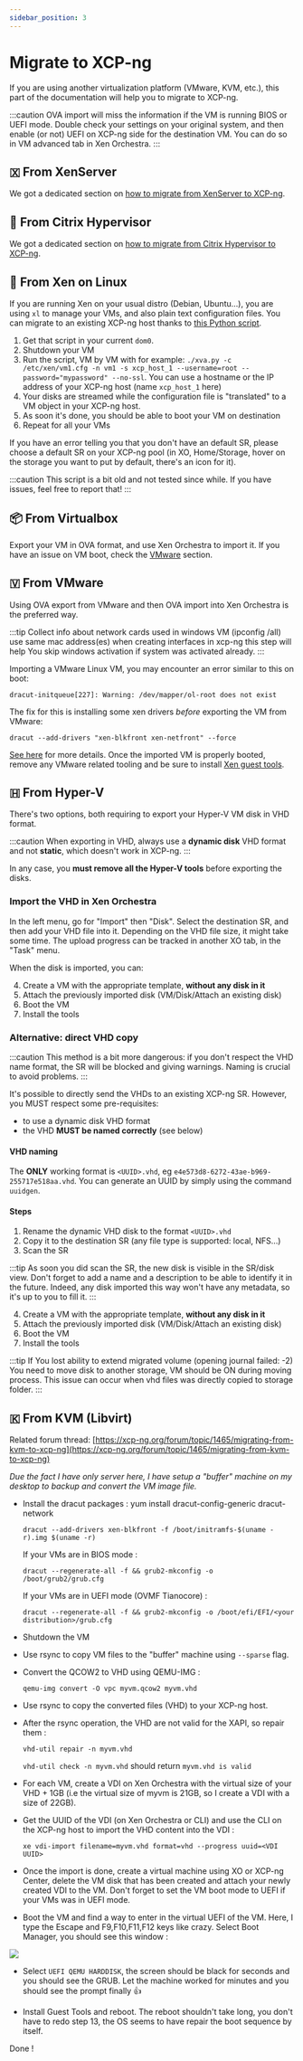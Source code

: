 ```yaml
---
sidebar_position: 3
---
```


# Migrate to XCP-ng

If you are using another virtualization platform (VMware, KVM, etc.), this part of the documentation will help you to migrate to XCP-ng.

:::caution
OVA import will miss the information if the VM is running BIOS or UEFI mode. Double check your settings on your original system, and then enable (or not) UEFI on XCP-ng side for the destination VM. You can do so in VM advanced tab in Xen Orchestra.
:::

## 🇽 From XenServer

We got a dedicated section on [how to migrate from XenServer to XCP-ng](../../installation/upgrade#upgrade-from-xenserver).

## 🍋 From Citrix Hypervisor

We got a dedicated section on [how to migrate from Citrix Hypervisor to XCP-ng](../../installation/upgrade#upgrade-from-xenserver).

## 🐼 From Xen on Linux

If you are running Xen on your usual distro (Debian, Ubuntu…), you are using `xl` to manage your VMs, and also plain text configuration files. You can migrate to an existing XCP-ng host thanks to [this Python script](https://gist.github.com/olivierlambert/0182f1cee63568edffd3b71b497b2eff).

1. Get that script in your current `dom0`.
1. Shutdown your VM
1. Run the script, VM by VM with for example: `./xva.py -c /etc/xen/vm1.cfg -n vm1 -s xcp_host_1 --username=root --password="mypassword" --no-ssl`. You can use a hostname or the IP address of your XCP-ng host (name `xcp_host_1` here)
1. Your disks are streamed while the configuration file is "translated" to a VM object in your XCP-ng host.
1. As soon it's done, you should be able to boot your VM on destination
1. Repeat for all your VMs

If you have an error telling you that you don't have an default SR, please choose a default SR on your XCP-ng pool (in XO, Home/Storage, hover on the storage you want to put by default, there's an icon for it).

:::caution
This script is a bit old and not tested since while. If you have issues, feel free to report that!
:::

## 📦 From Virtualbox

Export your VM in OVA format, and use Xen Orchestra to import it. If you have an issue on VM boot, check the [VMware](#fromvmware) section.

## 🇻 From VMware

Using OVA export from VMware and then OVA import into Xen Orchestra is the preferred way.

:::tip
Collect info about network cards used in windows VM (ipconfig /all) use same mac address(es) when creating interfaces in xcp-ng this step will help You skip windows activation if system was activated already.
:::

Importing a VMware Linux VM, you may encounter an error similar to this on boot:

`dracut-initqueue[227]: Warning: /dev/mapper/ol-root does not exist`

The fix for this is installing some xen drivers *before* exporting the VM from VMware:

`dracut --add-drivers "xen-blkfront xen-netfront" --force`

[See here](https://unix.stackexchange.com/questions/278385/boot-problem-in-linux/496037#496037) for more details. Once the imported VM is properly booted, remove any VMware related tooling and be sure to install [Xen guest tools](../../vms).

## 🇭 From Hyper-V

There's two options, both requiring to export your Hyper-V VM disk in VHD format.

:::caution
When exporting in VHD, always use a **dynamic disk** VHD format and not **static**, which doesn't work in XCP-ng.
:::

In any case, you **must remove all the Hyper-V tools** before exporting the disks.

### Import the VHD in Xen Orchestra

In the left menu, go for "Import" then "Disk". Select the destination SR, and then add your VHD file into it. Depending on the VHD file size, it might take some time. The upload progress can be tracked in another XO tab, in the "Task" menu.

When the disk is imported, you can:

4. Create a VM with the appropriate template, **without any disk in it**
5. Attach the previously imported disk (VM/Disk/Attach an existing disk)
6. Boot the VM
7. Install the tools

### Alternative: direct VHD copy

:::caution
This method is a bit more dangerous: if you don't respect the VHD name format, the SR will be blocked and giving warnings. Naming is crucial to avoid problems.
:::

It's possible to directly send the VHDs to an existing XCP-ng SR. However, you MUST respect some pre-requisites:
* to use a dynamic disk VHD format
* the VHD **MUST be named correctly** (see below)

#### VHD naming

The **ONLY** working format is `<UUID>.vhd`, eg `e4e573d8-6272-43ae-b969-255717e518aa.vhd`. You can generate an UUID by simply using the command `uuidgen`.

#### Steps

1. Rename the dynamic VHD disk to the format `<UUID>.vhd`
2. Copy it to the destination SR (any file type is supported: local, NFS…)
3. Scan the SR

:::tip
As soon you did scan the SR, the new disk is visible in the SR/disk view. Don't forget to add a name and a description to be able to identify it in the future. Indeed, any disk imported this way won't have any metadata, so it's up to you to fill it.
:::

4. Create a VM with the appropriate template, **without any disk in it**
5. Attach the previously imported disk (VM/Disk/Attach an existing disk)
6. Boot the VM
7. Install the tools

:::tip
If You lost ability to extend migrated volume (opening journal failed: -2) You need to move disk to another storage, VM should be ON during moving process. This issue can occur when vhd files was directly copied to storage folder.
:::

## 🇰 From KVM (Libvirt)

Related forum thread: [https://xcp-ng.org/forum/topic/1465/migrating-from-kvm-to-xcp-ng](https://xcp-ng.org/forum/topic/1465/migrating-from-kvm-to-xcp-ng)

_Due the fact I have only server here, I have setup a "buffer" machine on my desktop to backup and convert the VM image file._

* Install the dracut packages : yum install dracut-config-generic dracut-network

  `dracut --add-drivers xen-blkfront -f /boot/initramfs-$(uname -r).img $(uname -r)`

  If your VMs are in BIOS mode :

  `dracut --regenerate-all -f && grub2-mkconfig -o /boot/grub2/grub.cfg`

  If your VMs are in UEFI mode (OVMF Tianocore) :

  `dracut --regenerate-all -f && grub2-mkconfig -o /boot/efi/EFI/<your distribution>/grub.cfg`

* Shutdown the VM

* Use rsync to copy VM files to the "buffer" machine using `--sparse` flag.

* Convert the QCOW2 to VHD using QEMU-IMG :

  `qemu-img convert -O vpc myvm.qcow2 myvm.vhd`

* Use rsync to copy the converted files (VHD) to your XCP-ng host.

* After the rsync operation, the VHD are not valid for the XAPI, so repair them :

   `vhd-util repair -n myvm.vhd`

    `vhd-util check -n myvm.vhd` should return `myvm.vhd is valid`

* For each VM, create a VDI on Xen Orchestra with the virtual size of your VHD + 1GB (i.e the virtual size of myvm is 21GB, so I create a VDI with a size of 22GB).

* Get the UUID of the VDI (on Xen Orchestra or CLI) and use the CLI on the XCP-ng host to import the VHD content into the VDI :

  `xe vdi-import filename=myvm.vhd format=vhd --progress uuid=<VDI UUID>`

* Once the import is done, create a virtual machine using XO or XCP-ng Center, delete the VM disk that has been created and attach your newly created VDI to the VM. Don't forget to set the VM boot mode to UEFI if your VMs was in UEFI mode.

* Boot the VM and find a way to enter in the virtual UEFI of the VM. Here, I type the Escape and F9,F10,F11,F12 keys like crazy. Select Boot Manager, you should see this window :

![](https://xcp-ng.org/forum/assets/uploads/files/1567269672854-f2fffe78-22bf-4f2f-b72a-3a142868535a-image.png)

* Select `UEFI QEMU HARDDISK`, the screen should be black for seconds and you should see the GRUB. Let the machine worked for minutes and you should see the prompt finally 👍

* Install Guest Tools and reboot. The reboot shouldn't take long, you don't have to redo step 13, the OS seems to have repair the boot sequence by itself.

Done !
